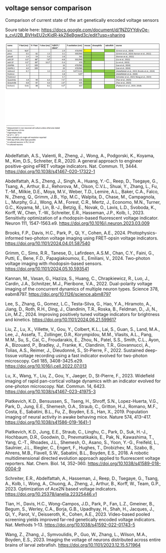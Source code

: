 ## voltage sensor comparison

Comparison of current state of the art genetically encoded voltage sensors

Soure table here: https://docs.google.com/document/d/1NZGYYdjyOe-s_cvU2B_BVHxEU2cKidR-kkZ8eBgwd3c/edit?usp=sharing

![comparison_table](comparison_table2.png)


Abdelfattah, A.S., Valenti, R., Zheng, J., Wong, A., Podgorski, K., Koyama, M., Kim, D.S., Schreiter, E.R., 2020. A general approach to engineer positive-going eFRET voltage
indicators. Nat. Commun. 11, 3444. https://doi.org/10.1038/s41467-020-17322-1

Abdelfattah, A.S., Zheng, J., Singh, A., Huang, Y.-C., Reep, D., Tsegaye, G., Tsang, A., Arthur, B.J., Rehorova, M., Olson, C.V.L., Shuai, Y., Zhang, L., Fu, T.-M., Milkie, D.E., Moya, M.V., Weber, T.D., Lemire, A.L., Baker, C.A., Falco, N., Zheng, Q., Grimm, J.B., Yip, M.C., Walpita, D., Chase, M., Campagnola, L., Murphy, G.J., Wong, A.M., Forest, C.R., Mertz,
J., Economo, M.N., Turner, G.C., Koyama, M., Lin, B.-J., Betzig, E., Novak, O., Lavis, L.D., Svoboda, K., Korff, W., Chen, T.-W., Schreiter, E.R., Hasseman, J.P., Kolb, I., 2023.
Sensitivity optimization of a rhodopsin-based fluorescent voltage indicator. Neuron 111, 1547-1563.e9. https://doi.org/10.1016/j.neuron.2023.03.009

Brooks, F.P., Davis, H.C., Park, P., Qi, Y., Cohen, A.E., 2024. Photophysics-informed two-photon voltage imaging using FRET-opsin voltage indicators.
https://doi.org/10.1101/2024.04.01.587540

Grimm, C., Sims, R.R., Tanese, D., Lafirdeen, A.S.M., Chan, C.Y., Faini, G., Putti, E., Bene, F.D., Papagiakoumou, E., Emiliani, V., 2024. Two-photon voltage imaging with
rhodopsin-based sensors. https://doi.org/10.1101/2024.05.10.593541

Kannan, M., Vasan, G., Haziza, S., Huang, C., Chrapkiewicz, R., Luo, J., Cardin, J.A., Schnitzer, M.J., Pieribone, V.A., 2022. Dual-polarity voltage imaging of the concurrent dynamics
of multiple neuron types. Science 378, eabm8797. https://doi.org/10.1126/science.abm8797

Lee, S., Zhang, G., Gomez, L.C., Testa-Silva, G., Hao, Y.A., Hiramoto, A., Jiang, D., Roth, R.H., Ding, J., Clandinin, T.R., Roska, B., Feldman, D., Ji, N., Lin, M.Z., 2024. Improving
positively tuned voltage indicators for brightness and kinetics. https://doi.org/10.1101/2024.06.21.599617

Liu, Z., Lu, X., Villette, V., Gou, Y., Colbert, K.L., Lai, S., Guan, S., Land, M.A., Lee, J., Assefa, T., Zollinger, D.R., Korympidou, M.M., Vlasits, A.L., Pang, M.M., Su, S., Cai, C.,
Froudarakis, E., Zhou, N., Patel, S.S., Smith, C.L., Ayon, A., Bizouard, P., Bradley, J., Franke, K., Clandinin, T.R., Giovannucci, A., Tolias, A.S., Reimer, J., Dieudonné, S.,
St-Pierre, F., 2022. Sustained deep-tissue voltage recording using a fast indicator evolved for two-photon microscopy. Cell 185, 3408-3425.e29.
https://doi.org/10.1016/j.cell.2022.07.013

Lu, X., Wang, Y., Liu, Z., Gou, Y., Jaeger, D., St-Pierre, F., 2023. Widefield imaging of rapid pan-cortical voltage dynamics with an indicator evolved for one-photon microscopy. Nat.
Commun. 14, 6423. https://doi.org/10.1038/s41467-023-41975-3

Piatkevich, K.D., Bensussen, S., Tseng, H., Shroff, S.N., Lopez-Huerta, V.G., Park, D., Jung, E.E., Shemesh, O.A., Straub, C., Gritton, H.J., Romano, M.F., Costa, E., Sabatini, B.L., Fu,
Z., Boyden, E.S., Han, X., 2019. Population imaging of neural activity in awake behaving mice. Nature 574, 413–417. https://doi.org/10.1038/s41586-019-1641-1

Piatkevich, K.D., Jung, E.E., Straub, C., Linghu, C., Park, D., Suk, H.-J., Hochbaum, D.R., Goodwin, D., Pnevmatikakis, E., Pak, N., Kawashima, T., Yang, C.-T., Rhoades, J.L., Shemesh,
O., Asano, S., Yoon, Y.-G., Freifeld, L., Saulnier, J.L., Riegler, C., Engert, F., Hughes, T., Drobizhev, M., Szabo, B., Ahrens, M.B., Flavell, S.W., Sabatini, B.L., Boyden, E.S., 2018.
A robotic multidimensional directed evolution approach applied to fluorescent voltage reporters. Nat. Chem. Biol. 14, 352–360.
https://doi.org/10.1038/s41589-018-0004-9

Schreiter, E.R., Abdelfattah, A., Hasseman, J., Reep, D., Tsegaye, G., Tsang, A., Kolb, I., Wong, A., Chuong, A., Zheng, J., Arthur, B., Korff, W., Team, G.P., 2023. Optimization of
Ace2N based voltage indicators. https://doi.org/10.25378/janelia.22325446.v1

Tian, H., Davis, H.C., Wong-Campos, J.D., Park, P., Fan, L.Z., Gmeiner, B., Begum, S., Werley, C.A., Borja, G.B., Upadhyay, H., Shah, H., Jacques, J., Qi, Y., Parot, V., Deisseroth, K.,
Cohen, A.E., 2023. Video-based pooled screening yields improved far-red genetically encoded voltage indicators. Nat. Methods 1–13.
https://doi.org/10.1038/s41592-022-01743-5

Wang, Z., Zhang, J., Symvoulidis, P., Guo, W., Zhang, L., Wilson, M.A., Boyden, E.S., 2023. Imaging the voltage of neurons distributed across entire brains of larval zebrafish.
https://doi.org/10.1101/2023.12.15.571964





